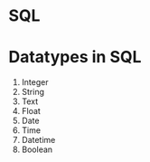 # SQL

# Datatypes in SQL

1. Integer
2. String
3. Text
4. Float
5. Date
6. Time
7. Datetime
8. Boolean

